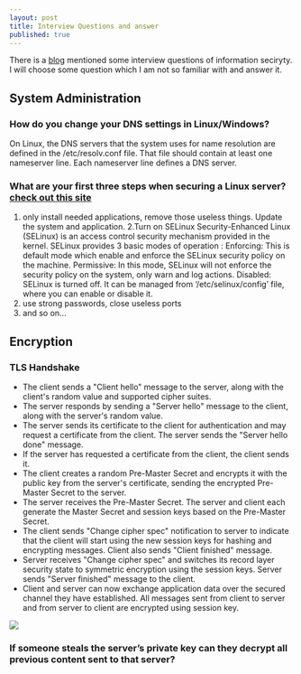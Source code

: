 ```yaml
---
layout: post
title: Interview Questions and answer
published: true
---
```


There is a [blog](https://danielmiessler.com/study/infosec_interview_questions/) mentioned some interview questions of information seciryty. I will choose some question which I am not so familiar with and answer it. 

## System Administration
### How do you change your DNS settings in Linux/Windows?
On Linux, the DNS servers that the system uses for name resolution are defined in the /etc/resolv.conf file. That file should contain at least one nameserver line. Each nameserver line defines a DNS server. 
### What are your first three steps when securing a Linux server?[check out this site](https://medium.com/viithiisys/10-steps-to-secure-linux-server-for-production-environment-a135109a57c5)
1. only install needed applications, remove those useless things. Update the system and application.
2.Turn on SELinux
Security-Enhanced Linux (SELinux) is an access control security mechanism provided in the kernel.
SELinux provides 3 basic modes of operation :
Enforcing: This is default mode which enable and enforce the SELinux security policy on the machine.
Permissive: In this mode, SELinux will not enforce the security policy on the system, only warn and log actions.
Disabled: SELinux is turned off.
It can be managed from ‘/etc/selinux/config’ file, where you can enable or disable it.
3. use strong passwords, close useless ports
4. and so on...

## Encryption
### TLS Handshake
- The client sends a "Client hello" message to the server, along with the client's random value and supported cipher suites.
- The server responds by sending a "Server hello" message to the client, along with the server's random value.
- The server sends its certificate to the client for authentication and may request a certificate from the client. The server sends the "Server hello done" message.
- If the server has requested a certificate from the client, the client sends it.
- The client creates a random Pre-Master Secret and encrypts it with the public key from the server's certificate, sending the encrypted Pre-Master Secret to the server.
- The server receives the Pre-Master Secret. The server and client each generate the Master Secret and session keys based on the Pre-Master Secret.
- The client sends "Change cipher spec" notification to server to indicate that the client will start using the new session keys for hashing and encrypting messages. Client also sends "Client finished" message.
- Server receives "Change cipher spec" and switches its record layer security state to symmetric encryption using the session keys. Server sends "Server finished" message to the client.
- Client and server can now exchange application data over the secured channel they have established. All messages sent from client to server and from server to client are encrypted using session key.

![](https://cheapsslsecurity.com/blog/wp-content/uploads/2017/10/ssl-tls-handshake-process-1024x670.png)

### If someone steals the server’s private key can they decrypt all previous content sent to that server?
